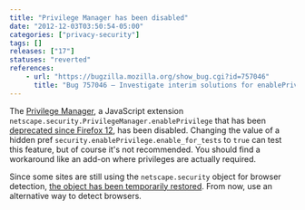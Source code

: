 ```yaml
---
title: "Privilege Manager has been disabled"
date: "2012-12-03T03:50:54-05:00"
categories: ["privacy-security"]
tags: []
releases: ["17"]
statuses: "reverted"
references:
    - url: "https://bugzilla.mozilla.org/show_bug.cgi?id=757046"
      title: "Bug 757046 – Investigate interim solutions for enablePrivilege"
---
```

The [Privilege Manager](https://developer.mozilla.org/docs/Bypassing_Security_Restrictions_and_Signing_Code), a JavaScript extension `netscape.security.PrivilegeManager.enablePrivilege` that has been [deprecated since Firefox 12](https://bugzilla.mozilla.org/show_bug.cgi?id=713747), has been disabled. Changing the value of a hidden pref `security.enablePrivilege.enable_for_tests` to `true` can test this feature, but of course it's not recommended. You should find a workaround like an add-on where privileges are actually required.

Since some sites are still using the `netscape.security` object for browser detection, [the object has been temporarily restored](https://bugzilla.mozilla.org/show_bug.cgi?id=791526). From now, use an alternative way to detect browsers.
